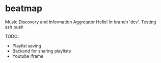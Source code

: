 # beatmap
Music Discovery and Information Aggretator
Hello! In branch 'dev'. Testing ssh push 

TODO:
- Playlist saving
- Backend for sharing playlists
- Youtube iframe
